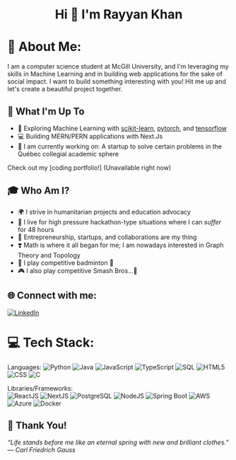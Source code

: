 <h1 align="center">Hi 👋 I'm Rayyan Khan</h1>

# 💫 About Me:
I am a computer science student at McGill University, and I'm leveraging my skills in Machine Learning and in building web applications for the sake of social impact. I want to build something interesting with you! Hit me up and let's create a beautiful project together. 

## 🚀 What I'm Up To

- 🤖 Exploring Machine Learning with [scikit-learn](https://scikit-learn.org/), [pytorch](https://pytorch.org/), and [tensorflow](https://www.tensorflow.org/)
- 💻 Building MERN/PERN applications with Next.Js
- 🎨 I am currently working on: A startup to solve certain problems in the Québec collegial academic sphere

Check out my [coding portfolio!] (Unavailable right now)

## 🎓 Who Am I?

- 🌍 I strive in humanitarian projects and education advocacy
- 🥇 I live for high pressure hackathon-type situations where I can *suffer* for 48 hours
- 💫 Entrepreneurship, startups, and collaborations are my thing
- ❣️ Math is where it all began for me; I am nowadays interested in Graph Theory and Topology
- 🏸 I play competitive badminton 🤑
- 🎮 I also play competitive Smash Bros...🤔

## 🌐 Connect with me:
[![LinkedIn](https://img.shields.io/badge/LinkedIn-%230077B5.svg?logo=linkedin&logoColor=white)](https://www.linkedin.com/in/rayyan-khan10/)


# 💻 Tech Stack:
Languages: 
![Python](https://img.shields.io/badge/python-%233776AB.svg?style=for-the-badge&logo=python&logoColor=white) 
![Java](https://img.shields.io/badge/java-%23ED8B00.svg?style=for-the-badge&logo=java&logoColor=white)
![JavaScript](https://img.shields.io/badge/javascript-%23323330.svg?style=for-the-badge&logo=javascript&logoColor=%23F7DF1E) 
![TypeScript](https://img.shields.io/badge/TypeScript-3178C6?style=for-the-badge&logo=typescript&logoColor=white)
![SQL](https://img.shields.io/badge/sql-%2307405e.svg?style=for-the-badge&logo=postgresql&logoColor=white) 
![HTML5](https://img.shields.io/badge/html5-%23E34F26.svg?style=for-the-badge&logo=html5&logoColor=white) 
![CSS](https://img.shields.io/badge/css-%231572B6.svg?style=for-the-badge&logo=css3&logoColor=white) 
![C](https://img.shields.io/badge/C-00599C?style=for-the-badge&logo=c&logoColor=white) 

Libraries/Frameworks:  
![ReactJS](https://img.shields.io/badge/react-%2320232a.svg?style=for-the-badge&logo=react&logoColor=%2361DAFB)
![NextJS](https://img.shields.io/badge/next.js-000000?style=for-the-badge&logo=nextdotjs&logoColor=white)
![PostgreSQL](https://img.shields.io/badge/PostgreSQL-316192?style=for-the-badge&logo=postgresql&logoColor=white) 
![NodeJS](https://img.shields.io/badge/node.js-6DA55F?style=for-the-badge&logo=node.js&logoColor=white)
![Spring Boot](https://img.shields.io/badge/Spring_Boot-F2F4F9?style=for-the-badge&logo=spring-boot) 
![AWS](https://img.shields.io/badge/AWS-%23232F3E.svg?style=for-the-badge&logo=amazon-aws&logoColor=white)
![Azure](https://img.shields.io/badge/Microsoft_Azure-0078D4?style=for-the-badge&logo=microsoft-azure&logoColor=white) 
![Docker](https://img.shields.io/badge/docker-%230db7ed.svg?style=for-the-badge&logo=docker&logoColor=white)

## 🌃 Thank You!
*“Life stands before me like an eternal spring with new and brilliant clothes.” ― Carl Friedrich Gauss*
